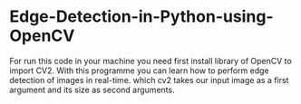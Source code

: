 # Edge-Detection-in-Python-using-OpenCV
For run this code in your machine you need first install library of OpenCV to import CV2.
With this programme you can learn how to perform edge detection of images in real-time. which cv2 takes our input image as a first argument and its size as second arguments. 
